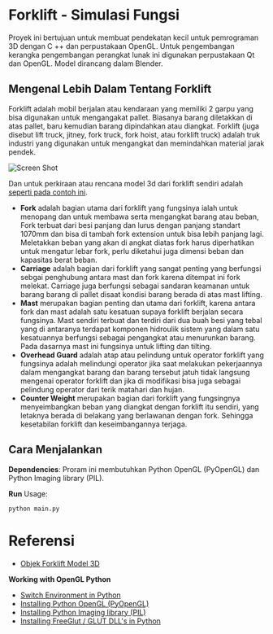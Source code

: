 # Forklift - Simulasi Fungsi
Proyek ini bertujuan untuk membuat pendekatan kecil untuk pemrograman 3D dengan C ++ dan perpustakaan OpenGL. Untuk pengembangan kerangka pengembangan perangkat lunak ini digunakan perpustakaan Qt dan OpenGL. Model dirancang dalam Blender.

## Mengenal Lebih Dalam Tentang Forklift
Forklift adalah mobil berjalan atau kendaraan yang memiliki 2 garpu yang bisa digunakan untuk mengangakat pallet. Biasanya barang diletakkan di atas pallet, baru kemudian barang dipindahkan atau diangkat. Forklift (juga disebut lift truck, jitney, fork truck, fork hoist, atau forklift truck) adalah truk industri yang digunakan untuk mengangkat dan memindahkan material jarak pendek. 

![Screen Shot](https://www.indotara.co.id/inliners/BAGIAN-BAGIAN-FORKLIFT-DAN-FUNGSINYA.png)

Dan untuk perkiraan atau rencana model 3d dari forklift sendiri adalah [seperti pada contoh ini](https://www.google.com/search?q=forklift+opengl+3d&tbm=isch&ved=2ahUKEwjs2ojW5ozjAhXQEysKHU7wCwsQ2-cCegQIABAC&oq=forklift+opengl+3d&gs_l=mobile-gws-wiz-img.12...1130793.1136618..1137785...0.0..0.248.2021.0j5j5......0....1.........0j0i67j0i30.eGKlOP6Z-_k&ei=1VsWXaycDdCnrAHO4K9Y&client=ms-android-samsung-gj-rev1&prmd=isvn&safe=strict).

* **Fork** adalah bagian utama dari forklift yang fungsinya ialah untuk menopang dan untuk membawa serta mengangkat barang atau beban, Fork terbuat dari besi panjang dan lurus dengan panjang standart 1070mm dan bisa di tambah fork extension untuk bisa lebih panjang lagi. Meletakkan beban yang akan di angkat diatas fork harus diperhatikan untuk mengatur lebar fork, perlu diketahui juga dimensi beban dan kapasitas berat beban.
* **Carriage** adalah bagian dari forklift yang sangat penting yang berfungsi sebgai penghubung antara mast dan fork karena ditempat ini fork melekat. Carriage juga berfungsi sebagai sandaran keamanan untuk barang barang di pallet disaat kondisi barang berada di atas mast lifting.
* **Mast** merupakan bagian penting dan utama dari forklift, karena antara fork dan mast adalah satu kesatuan supaya forklift berjalan secara fungsinya. Mast sendiri terbuat dan terdiri dari dua buah besi yang tebal yang di antaranya terdapat komponen hidroulik sistem yang dalam satu kesatuannya berfungsi sebagai pengangkat atau menurunkan barang. Pada dasarnya mast ini fungsinya untuk lifting dan tilting.
* **Overhead Guard** adalah atap atau pelindung untuk operator forklift yang fungsinya adalah melindungi operator jika saat melakukan pekerjaannya dalam mengangkat barang dan barang tersebut jatuh tidak langsung mengenai operator forklift dan jika di modifikasi bisa juga sebagai pelindung operator dari terik matahari dan hujan.
* **Counter Weight** merupakan bagian dari forklift yang fungsingnya menyeimbangkan beban yang diangkat dengan forklift itu sendiri, yang letaknya berada di belakang yang berlawanan dengan fork. Sehingga kesetabilan forklift dan keseimbangannya terjaga.

## Cara Menjalankan 
__Dependencies__:
Proram ini membutuhkan Python OpenGL (PyOpenGL) dan Python Imaging library (PIL).

__Run__ Usage: 
```
python main.py
```

# Referensi
* [Objek Forklift Model 3D](https://grabcad.com/library/tag/forklift)

__Working with OpenGL Python__
* [Switch Environment in Python](https://docs.anaconda.com/anaconda/user-guide/tasks/switch-environment/)
* [Installing Python OpenGL  (PyOpenGL)](https://anaconda.org/anaconda/pyopengl)
* [Installing Python Imaging library (PIL)](https://anaconda.org/anaconda/pil)
* [Installing FreeGlut / GLUT DLL's in Python](https://anaconda.org/conda-forge/freeglut)
